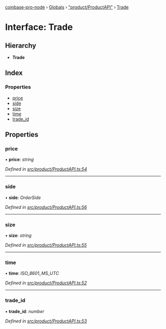 [coinbase-pro-node](../README.md) › [Globals](../globals.md) › ["product/ProductAPI"](../modules/_product_productapi_.md) › [Trade](_product_productapi_.trade.md)

# Interface: Trade

## Hierarchy

- **Trade**

## Index

### Properties

- [price](_product_productapi_.trade.md#price)
- [side](_product_productapi_.trade.md#side)
- [size](_product_productapi_.trade.md#size)
- [time](_product_productapi_.trade.md#time)
- [trade_id](_product_productapi_.trade.md#trade_id)

## Properties

### price

• **price**: _string_

_Defined in [src/product/ProductAPI.ts:54](https://github.com/bennyn/coinbase-pro-node/blob/c83e588/src/product/ProductAPI.ts#L54)_

---

### side

• **side**: _OrderSide_

_Defined in [src/product/ProductAPI.ts:56](https://github.com/bennyn/coinbase-pro-node/blob/c83e588/src/product/ProductAPI.ts#L56)_

---

### size

• **size**: _string_

_Defined in [src/product/ProductAPI.ts:55](https://github.com/bennyn/coinbase-pro-node/blob/c83e588/src/product/ProductAPI.ts#L55)_

---

### time

• **time**: _ISO_8601_MS_UTC_

_Defined in [src/product/ProductAPI.ts:52](https://github.com/bennyn/coinbase-pro-node/blob/c83e588/src/product/ProductAPI.ts#L52)_

---

### trade_id

• **trade_id**: _number_

_Defined in [src/product/ProductAPI.ts:53](https://github.com/bennyn/coinbase-pro-node/blob/c83e588/src/product/ProductAPI.ts#L53)_

